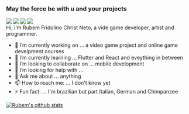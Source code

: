 ### May the force be with u and your projects
<a align="center">
<img align="left" src="https://img.icons8.com/material-sharp/24/000000/github.png"/>
<img align="left" src="https://img.icons8.com/material-rounded/24/000000/instagram-new.png"/>
<img align="left" src="https://img.icons8.com/material-sharp/24/000000/whatsapp.png"/>
<img align="left" src="https://img.icons8.com/material-sharp/24/000000/email.png"/>
</a>
<br/>
Hi, i'm Rubem Fridolino Christ Neto, a vide game developer, artist and programmer.

- 🔭 I’m currently working on ... a video game project and online game develpment courses
- 🌱 I’m currently learning ... Flutter and React and eveything in between
- 👯 I’m looking to collaborate on ... mobile development
- 🤔 I’m looking for help with ... 
- 💬 Ask me about ... anything
- 📫 How to reach me: ... I don't know yet
- ⚡ Fun fact: ... I'm brazilian but part Italian, German and Chimpanzee

[![Rubem's github stats](https://github-readme-stats.vercel.app/api?username=RubemNto)](https://github.com/anuraghazra/github-readme-stats)

